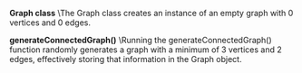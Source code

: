 **Graph class**
\The Graph class creates an instance of an empty graph with 0 vertices and 0 edges. 

**generateConnectedGraph()**
\Running the generateConnectedGraph() function randomly generates a graph with a minimum of 3 vertices and 2 edges, effectively storing that information in the Graph object. 
